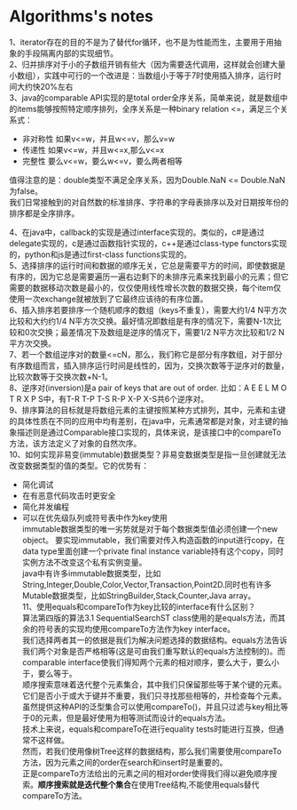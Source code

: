# Algorithms's notes

1、iterator存在的目的不是为了替代for循环，也不是为性能而生，主要用于用抽象的手段隔离内部的实现细节。  
2、归并排序对于小的子数组开销有些大（因为需要迭代调用，这样就会创建大量小数组），实践中可行的一个改进是：当数组小于等于7时使用插入排序，运行时间大约快20%左右  
3、java的comparable API实现的是total order全序关系，简单来说，就是数组中的items能够按照特定顺序排列，全序关系是一种binary relation <=，满足三个关系式：  
+ 非对称性 如果v<=w，并且w<=v，那么v=w
+ 传递性   如果v<=w，并且w<=x,那么v<=x
+ 完整性   要么v<=w，要么w<=v，要么两者相等

值得注意的是：double类型不满足全序关系，因为Double.NaN <= Double.NaN为false。    
我们日常接触到的对自然数的标准排序、字符串的字母表排序以及对日期按年份的排序都是全序排序。

4、在java中，callback的实现是通过interface实现的。类似的，c#是通过delegate实现的，c是通过函数指针实现的，c++是通过class-type functors实现的，python和js是通过first-class functions实现的。  
5、选择排序的运行时间和数据的顺序无关，它总是需要平方的时间，即使数据是有序的，因为它总是需要遍历一遍右边剩下的未排序元素来找到最小的元素；但它需要的数据移动次数是最小的，仅仅使用线性增长次数的数据交换，每个item仅使用一次exchange就被放到了它最终应该待的有序位置。  
6、插入排序若要排序一个随机顺序的数组（keys不重复），需要大约1/4 N平方次比较和大约约1/4 N平方次交换。最好情况即数组是有序的情况下，需要N-1次比较和0次交换；最差情况下及数组是逆序的情况下，需要1/2 N平方次比较和1/2 N平方次交换。  
7、若一个数组逆序对的数量<=cN，那么，我们称它是部分有序数组，对于部分有序数组而言，插入排序运行时间是线性的，因为，交换次数等于逆序对的数量，比较次数等于交换次数+N-1。    
8、逆序对(inversion)是a pair of keys that are out of order. 比如：A E E L M O T R X P S中，有T-R T-P T-S R-P X-P X-S共6个逆序对。  
9、排序算法的目标就是将数组元素的主键按照某种方式排列，其中，元素和主键的具体性质在不同的应用中均有差别，在java中，元素通常都是对象，对主键的抽象描述则是通过Comparable接口实现的，具体来说，是该接口中的compareTo方法，该方法定义了对象的自然次序。  
10、如何实现非易变(immutable)数据类型？非易变数据类型是指一旦创建就无法改变数据类型的值的类型。它的优势有：  
+ 简化调试
+ 在有恶意代码攻击时更安全
+ 简化并发编程
+ 可以在优先级队列或符号表中作为key使用  
immutable数据类型的唯一劣势就是对于每个数据类型值必须创建一个new object。
要实现immutable，我们需要对传入构造函数的input进行copy，在data type里面创建一个private final instance variable持有这个copy，同时实例方法不改变这个私有实例变量。  
java中有许多immutable数据类型，比如String,Integer,Double,Color,Vector,Transaction,Point2D.同时也有许多Mutable数据类型，比如StringBuilder,Stack,Counter,Java array。  
11、使用equals和compareTo作为key比较的interface有什么区别？  
算法第四版的算法3.1 SequentialSearchST class使用的是equals方法，而其余的符号表的实现均使用compareTo方法作为key interface。  
我们选择两者其一的依据是我们为解决问题选择的数据结构。equals方法告诉我们两个对象是否严格相等(这是可由我们重写默认的equals方法控制的)。而comparable interface使我们得知两个元素的相对顺序，要么大于，要么小于，要么等于。  
顺序搜索意味着迭代整个元素集合，其中我们只保留那些等于某个键的元素。它们是否小于或大于键并不重要，我们只寻找那些相等的，并检查每个元素。虽然提供这种API的泛型集合可以使用compareTo()，并且只过滤与key相比等于0的元素，但是最好使用为相等测试而设计的equals方法。  
技术上来说，equals和compareTo在进行equality tests时能进行互换，但通常不这样做。  
然而，若我们使用像树Tree这样的数据结构，那么我们需要使用compareTo方法，因为元素之间的order在search和insert时是重要的。  
正是compareTo方法给出的元素之间的相对order使得我们得以避免顺序搜索。**顺序搜索就是迭代整个集合**在使用Tree结构,不能使用equals替代compareTo方法。
